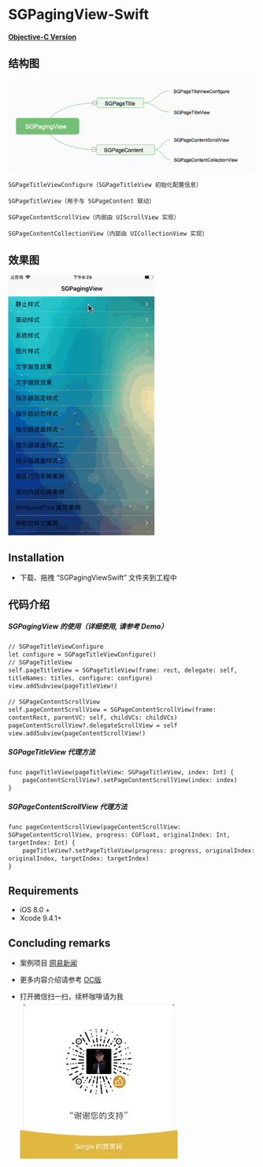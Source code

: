 # SGPagingView-Swift

#### [Objective-C Version](https://github.com/kingsic/SGPagingView)


## 结构图
![](https://github.com/kingsic/Kar98k/blob/master/SGPagingView/SGPagingView.png)
``` 
SGPageTitleViewConfigure（SGPageTitleView 初始化配置信息）

SGPageTitleView（用于与 SGPageContent 联动）

SGPageContentScrollView（内部由 UIScrollView 实现）

SGPageContentCollectionView（内部由 UICollectionView 实现）
``` 


## 效果图
![](https://github.com/kingsic/Kar98k/blob/master/SGPagingView/SGPagingView.gif)


##  Installation
* 下载、拖拽 “SGPagingViewSwift” 文件夹到工程中


## 代码介绍
##### SGPagingView 的使用（详细使用, 请参考 Demo）
```
// SGPageTitleViewConfigure
let configure = SGPageTitleViewConfigure()
// SGPageTitleView
self.pageTitleView = SGPageTitleView(frame: rect, delegate: self, titleNames: titles, configure: configure)
view.addSubview(pageTitleView!)

// SGPageContentScrollView
self.pageContentScrollView = SGPageContentScrollView(frame: contentRect, parentVC: self, childVCs: childVCs)
pageContentScrollView?.delegateScrollView = self
view.addSubview(pageContentScrollView!)
```

##### SGPageTitleView 代理方法
```
func pageTitleView(pageTitleView: SGPageTitleView, index: Int) {
    pageContentScrollView?.setPageContentScrollView(index: index)
}
```

##### SGPageContentScrollView 代理方法
```
func pageContentScrollView(pageContentScrollView: SGPageContentScrollView, progress: CGFloat, originalIndex: Int, targetIndex: Int) {
    pageTitleView?.setPageTitleView(progress: progress, originalIndex: originalIndex, targetIndex: targetIndex)
}
```


## Requirements
* iOS 8.0 +
* Xcode 9.4.1+


## Concluding remarks

* 案例项目 [网易新闻](https://github.com/kingsic/NetEase)

* 更多内容介绍请参考 [OC版](https://github.com/kingsic/SGPagingView)

* 打开微信扫一扫，续杯咖啡请为我<br>
![](https://github.com/kingsic/Kar98k/blob/master/Source/wc_admiring_code.png)


